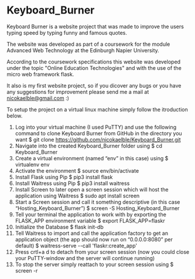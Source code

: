 # Keyboard_Burner

Keyboard Burner is a website project that was made to improve the users typing speed by typing funny and famous quotes.

The website was developed as part of a coursework for the module Advanced Web Technology at the Edinburgh Napier University.

According to the coursework specifications this website was developed under the topic "Online Education Technologies" and with the use of the micro web framework flask.

It also is my first website project, so if you dicover any bugs or you have any suggestions for improvement please send me a mail at nicokaelble@gmail.com :)

To setup the project on a virtual linux machine simply follow the itroduction below.

1.	Log into your virtual machine (I used PuTTY) and use the following command to clone Keyboard Burner from GitHub in the directory you want
    $ git clone https://github.com/nicokaelble/Keyboard_Burner.git
2.	Navigate into the created Keyboard_Burner folder using
    $ cd Keyboard_Burner
3.	Create a virtual environment (named “env” in this case) using
    $ virtualenv env
4.	Activate the environment
    $ source env/bin/activate
5.	Install Flask using Pip
    $ pip3 install flask
6.	Install Waitress using Pip
    $ pip3 install waitress
7.	Install Screen to later open a screen session which will host the application using Waitress
    $ sudo apt install screen
8.	Start a Screen session and call it something descriptive (in this case “Hosting_Keyboard_Burner”)
    $ screen -S Hosting_Keyboard_Burner
9.	Tell your terminal the application to work with by exporting the FLASK_APP environment variable
    $ export FLASK_APP=flaskr
10.	Initialize the Database
    $ flask init-db
11.	Tell Waitress to import and call the application factory to get an application object (the app should now run on “0.0.0.0:8080” per default)
    $ waitress-serve --call 'flaskr:create_app'
12.	Press crtl+a d to detach from your screen session (now you could close your PuTTY-window and the server will continue running) 
13.	To stop the server simply reattach to your screen session using
    $ screen -r




